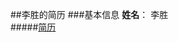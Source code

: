 ##李胜的简历
###基本信息
**姓名**： 李胜  
#####[简历](https://github.com/lishengzxc/resume/blob/master/pdf/李胜的简历.pdf)

